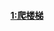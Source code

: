 
#### [1:爬楼梯](https://github.com/Carpe-Wang/Interview/blob/main/%E7%AE%97%E6%B3%95/%E5%8A%A8%E6%80%81%E8%A7%84%E5%88%92/%E7%88%AC%E6%A5%BC%E6%A2%AF.md)
